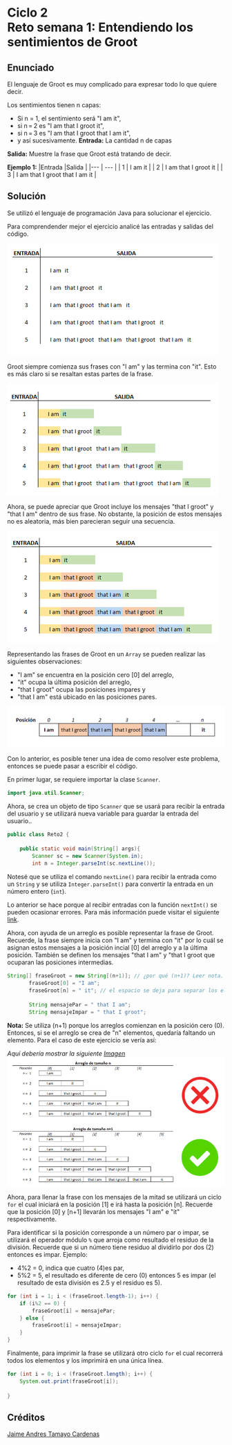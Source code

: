 # Ciclo 2<br> Reto semana 1: Entendiendo los sentimientos de Groot

## Enunciado
El lenguaje de Groot es muy complicado para expresar todo lo que quiere decir. 

Los sentimientos tienen n capas:
- Si n = 1, el sentimiento será "I am it", 
- si n = 2 es "I am that I groot it", 
- si n = 3 es "I am that I groot that I am it",
- y así sucesivamente.
**Entrada:** La cantidad n de capas

**Salida:** Muestre la frase que Groot está tratando de decir.

**Ejemplo 1:**
|Entrada |Salida |
|--- | --- |
| 1 | I am it |
| 2 | I am that I groot it |
| 3 | I am that I groot that I am it |
## Solución
 Se utilizó el lenguaje de programación Java para solucionar el ejercicio.
 
 Para comprendender mejor el ejercicio analicé las entradas y salidas del código.

![](EntendimientoReto1_1.png)

Groot siempre comienza sus frases con "I am" y las termina con "it". Esto es más claro si se resaltan estas partes de la frase.

![](EntendimientoReto1_2.png)

Ahora, se puede apreciar que Groot incluye los mensajes "that I groot" y "that I am" dentro de sus frase. No obstante, la posición de estos mensajes no es aleatoria, más bien parecieran seguir una secuencia.

![](EntendimientoReto1_3.png)

Representando las frases de Groot en un `Array` se pueden realizar las siguientes observaciones:
- "I am" se encuentra en la posición cero [0] del arreglo,
- "it" ocupa la última posición del arreglo,
- "that I groot" ocupa las posiciones impares y
- "that I am" está ubicado en las posiciones pares.

![](EntendimientoReto1_4.png)

Con lo anterior, es posible tener una idea de como resolver este problema, entonces se puede pasar a escribir el código.

En primer lugar, se requiere importar la clase `Scanner`.
``` java
import java.util.Scanner;
```
Ahora, se crea un objeto de tipo `Scanner` que se usará para recibir la entrada del usuario y se utilizará nueva variable para guardar la entrada del usuario..
``` java
public class Reto2 {

    public static void main(String[] args){
        Scanner sc = new Scanner(System.in);
        int n = Integer.parseInt(sc.nextLine());
```
 Notesé que se utiliza el comando `nextLine()` para recibir la entrada como un `String` y se utiliza `Integer.parseInt()` para convertir la entrada en un número entero (`int`). 
 
 Lo anterior se hace porque al recibir entradas con la función `nextInt()` se pueden ocasionar errores. Para más información puede visitar el siguiente [link](https://www.geeksforgeeks.org/why-is-scanner-skipping-nextline-after-use-of-other-next-functions/ "Solucionar error de nextInt").

 Ahora, con ayuda de un arreglo es posible representar la frase de Groot. Recuerde, la frase siempre inicia con "I am" y termina con "it" por lo cuál se asignan estos mensajes a la posición incial [0] del arreglo y a la última posición. También se definen los mensajes "that I am" y "that I groot que ocuparan las posiciones intermedias.
 ``` java
 String[] fraseGroot = new String[(n+1)]; // ¿por qué (n+1)? Leer nota.
        fraseGroot[0] = "I am";
        fraseGroot[n] = " it"; // el espacio se deja para separar los elementos durante la impresión.
        
        String mensajePar = " that I am";
        String mensajeImpar = " that I groot";
```
**Nota:** Se utiliza (n+1) porque los arreglos comienzan en la posición cero (0). Entonces, si se el arreglo se crea de "n" elementos, quedaría faltando un elemento. Para el caso de este ejercicio se vería así:

_Aquí debería mostrar la siguiente [Imagen](https://github.com/jtamayoc95/MisionTIC2022/blob/main/Ciclo2/Reto1/EntendimientoReto1_5.PNG)_
![](EntendimientoReto1_5.png)

Ahora, para llenar la frase con los mensajes de la mitad se utilizará un ciclo `for` el cual iniciará en la posición [1] e irá hasta la posición [n]. Recuerde que la posición [0] y [n+1] llevarán los mensajes "I am" e "it" respectivamente.

Para identificar si la posición corresponde a un número par o impar, se utilizará el operador módulo `%` que arroja como resultado el residuo de la división. Recuerde que si un número tiene residuo al dividirlo por dos (2) entonces es impar. Ejemplo: 
- 4%2 = 0, indica que cuatro (4)es par,
- 5%2 = 5, el resultado es diferente de cero (0) entonces 5 es impar (el resultado de esta división es 2.5 y el residuo es 5). 

``` java
for (int i = 1; i < (fraseGroot.length-1); i++) {
    if (i%2 == 0) {
        fraseGroot[i] = mensajePar;
    } else {
        fraseGroot[i] = mensajeImpar;
    }
}
```
Finalmente, para imprimir la frase se utilizará otro ciclo `for` el cual recorrerá todos los elementos y los imprimirá en una única línea.
``` java
for (int i = 0; i < (fraseGroot.length); i++) {
    System.out.print(fraseGroot[i]);
    
}
```

## Créditos
[Jaime Andres Tamayo Cardenas](https://github.com/jtamayoc95 "jtamayoc95")
